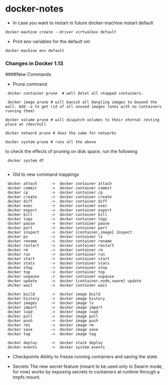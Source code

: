 # docker-notes

- In case you want to restart in future docker-machine restart default
```
docker-machine create --driver virtualbox default
```

- Print env variables for the default vm
```
docker-machine env default
```
### Changes in Docker 1.13

####New Commands

- Prune command

```
 docker container prune  # well delet all stopped containers.

 docker image prune # will banish all dangling images to beyond the wall. Add -a to get rid of all unused images (ones with no containers running them)

docker volume prune # will dispatch volumes to their eternal resting place at /dev/null

docker network prune # does the same for networks

docker system prune # runs all the above 

```
to check the effects of pruning on disk space, run the following
```
 docker system df
 
```
- Old to new command mappings
 ```
  docker attach      ->  docker container attach
  docker commit      ->  docker container commit
  docker cp          ->  docker container cp
  docker create      ->  docker container create
  docker diff        ->  docker container diff
  docker exec        ->  docker container exec
  docker export      ->  docker container export
  docker kill        ->  docker container kill
  docker logs        ->  docker container logs
  docker pause       ->  docker container pause
  docker port        ->  docker container port
  docker inspect     ->  docker {container,image} inspect
  docker ps          ->  docker container ls
  docker rename      ->  docker container rename
  docker restart     ->  docker container restart
  docker rm          ->  docker container rm
  docker run         ->  docker container run
  docker start       ->  docker container start
  docker stats       ->  docker container stats
  docker stop        ->  docker container stop
  docker top         ->  docker container top
  docker unpause     ->  docker container unpause
  docker update      ->  docker {container,node,swarm} update
  docker wait        ->  docker container wait

  docker build       ->  docker image build
  docker history     ->  docker image history
  docker images      ->  docker image ls
  docker import      ->  docker image import
  docker load        ->  docker image load
  docker pull        ->  docker image pull
  docker push        ->  docker image push
  docker rmi         ->  docker image rm
  docker save        ->  docker image save
  docker tag         ->  docker image tag

  docker deploy      ->  docker stack deploy
  docker events      ->  docker system events
 ```

- Checkpoints
Ability to freeze running containers and saving the state.

- Secrets
The new secret feature (meant to be used only in Swarm mode, for now) works by exposing secrets to containers at runtime through a tmpfs mount.

